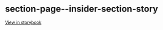 # section-page--insider-section-story

[View in storybook](https://raw.githack.com/Independent-Digital-News-and-Media-Ltd/standard-pwamp-sb/PR-420-sb/index.html?path=/story/section-page--insider-section-story)